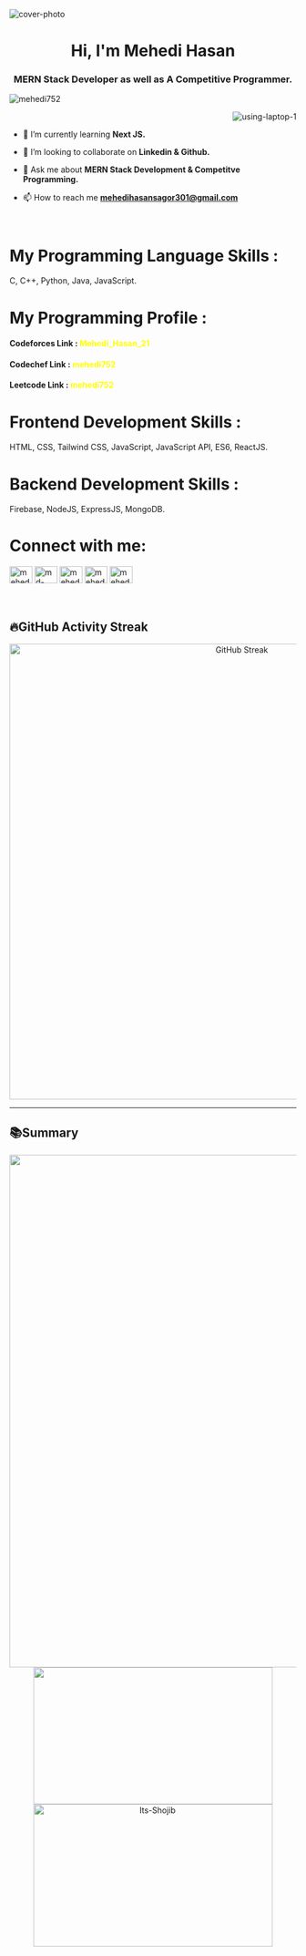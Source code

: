 <img src="https://i.ibb.co.com/ZtcbqMz/Black-Minimal-Business-Personal-Profile-Linkedin-Banner-2.png" alt="cover-photo" border="0"> <br>
<h1 align="center">Hi, I'm Mehedi Hasan</h1>
<h3 align="center">MERN Stack Developer as well as A Competitive Programmer.</h3>

<p align="left"> <img src="https://komarev.com/ghpvc/?username=mehedi752&label=Profile%20views&color=0e75b6&style=flat" alt="mehedi752" /> </p>
<img align = "right" src="https://i.ibb.co/fDj3GBD/using-laptop-1.png" alt="using-laptop-1" border="0"> <br>

- 🌱 I’m currently learning **Next JS.**

- 👯 I’m looking to collaborate on **Linkedin & Github.**

- 💬 Ask me about **MERN Stack Development & Competitve Programming.**

- 📫 How to reach me **mehedihasansagor301@gmail.com**

<br>
<h1 align="left">My Programming Language Skills : </h1>
<p>C, C++, Python, Java, JavaScript.</p>

<h1 align="left">My Programming Profile : </h1>
<p align="left">
<h4>Codeforces Link : <a style="text-decoration: none; color: yellow; font-weight: bold;" href="https://codeforces.com/profile/Mehedi_Hasan_21" class="">Mehedi_Hasan_21</a> </h4>
<h4>Codechef Link : <a style="text-decoration: none; color: yellow; font-weight: bold;" href="https://www.codechef.com/users/mehedi752" class="">mehedi752</a> </h4>
<h4>Leetcode Link : <a style="text-decoration: none; color: yellow; font-weight: bold;" href="https://www.leetcode.com/users/mehedi752" class="">mehedi752</a> </h4>
</p>

<h1 align="left">Frontend Development Skills : </h1>
<p>HTML, CSS, Tailwind CSS, JavaScript, JavaScript API, ES6, ReactJS.</p>

<h1 align="left">Backend Development Skills : </h1>
<p>Firebase, NodeJS, ExpressJS, MongoDB.</p>

<h1 align="left">Connect with me:</h1>
<p align="left">
<a href="https://fb.com/mehedihasan531117" target="blank"><img align="center" src="https://raw.githubusercontent.com/rahuldkjain/github-profile-readme-generator/master/src/images/icons/Social/facebook.svg" alt="mehedihasan531117" height="30" width="40" /></a>
<a href="https://linkedin.com/in/md-mehedi-hasan-377741229" target="blank"><img align="center" src="https://raw.githubusercontent.com/rahuldkjain/github-profile-readme-generator/master/src/images/icons/Social/linked-in-alt.svg" alt="md-mehedi-hasan-377741229" height="30" width="40" /></a>
<a href="https://www.leetcode.com/mehedi752" target="blank"><img align="center" src="https://raw.githubusercontent.com/rahuldkjain/github-profile-readme-generator/master/src/images/icons/Social/leet-code.svg" alt="mehedi752" height="30" width="40" /></a>
<a href="https://twitter.com/mehedi752" target="blank"><img align="center" src="https://raw.githubusercontent.com/rahuldkjain/github-profile-readme-generator/master/src/images/icons/Social/twitter.svg" alt="mehedi752" height="30" width="40" /></a>
<a href="https://instagram.com/mehedi752" target="blank"><img align="center" src="https://raw.githubusercontent.com/rahuldkjain/github-profile-readme-generator/master/src/images/icons/Social/instagram.svg" alt="mehedi752" height="30" width="40" /></a
</p> <br> <br> <br>

##  🔥GitHub Activity Streak
<div align="center">
  <a href="https://git.io/streak-stats">
    <img src="https://github-readme-streak-stats.herokuapp.com?user=Mehedi752&theme=highcontrast&date_format=j%20M%5B%20Y%5D" alt="GitHub Streak" width="800" />
  </a>
</div>

<hr/>

##  📚Summary
<div align="center">
<img src="http://github-profile-summary-cards.vercel.app/api/cards/profile-details?username=Mehedi752&theme=highcontrast" width="900"/>
<img src="http://github-profile-summary-cards.vercel.app/api/cards/stats?username=Mehedi752&theme=highcontrast" width="420" height="240"/>
<img src="https://github-readme-stats.vercel.app/api/top-langs?username=Mehedi752&show_icons=true&locale=en&layout=compact&theme=highcontrast" alt="Its-Shojib" width="420" height="250"/>
<!-- <img src="http://github-profile-summary-cards.vercel.app/api/cards/repos-per-language?username=Mehedi752&theme=highcontrast" width="420"/> -->
<!-- <img src="http://github-profile-summary-cards.vercel.app/api/cards/productive-time?username=Mehedi752&theme=highcontrast&utcOffset=8" width="420"/>
<img hight="600" src="https://github-readme-stats.vercel.app/api/top-langs?username=Mehedi752&show_icons=true&locale=en&layout=compact&theme=highcontrast" width="420" hight='500'/> -->
</div>

